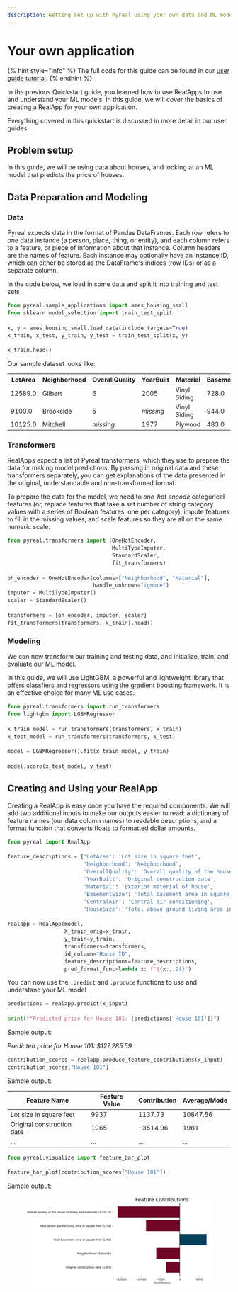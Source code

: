 ```yaml
---
description: Getting set up with Pyreal using your own data and ML model.
---
```


# Your own application

{% hint style="info" %}
The full code for this guide can be found in our [user guide tutorial](https://github.com/sibyl-dev/pyreal/blob/dev/tutorials/user\_guide.ipynb).
{% endhint %}

In the previous Quickstart guide, you learned how to use RealApps to use and understand your ML models. In this guide, we will cover the basics of creating a RealApp for your own application.

Everything covered in this quickstart is discussed in more detail in our user guides.

## Problem setup

In this guide, we will be using data about houses, and looking at an ML model that predicts the price of houses.

## Data Preparation and Modeling

### Data

Pyreal expects data in the format of Pandas DataFrames. Each row refers to one data instance (a person, place, thing, or entity), and each column refers to a feature, or piece of information about that instance. Column headers are the names of feature. Each instance may optionally have an instance ID, which can either be stored as the DataFrame's indices (row IDs) or as a separate column.

In the code below, we load in some data and split it into training and test sets

```python
from pyreal.sample_applications import ames_housing_small
from sklearn.model_selection import train_test_split

x, y = ames_housing_small.load_data(include_targets=True)
x_train, x_test, y_train, y_test = train_test_split(x, y)

x_train.head()
```

Our sample dataset looks like:

| LotArea | Neighborhood | OverallQuality | YearBuilt | Material     | BasementSize | CentralAir |
| ------- | ------------ | -------------- | --------- | ------------ | ------------ | ---------- |
| 12589.0 | Gilbert      | 6              | 2005      | Vinyl Siding | 728.0        | True       |
| 9100.0  | Brookside    | 5              | _missing_ | Vinyl Siding | 944.0        | True       |
| 10125.0 | Mitchell     | _missing_      | 1977      | Plywood      | 483.0        | False      |

### Transformers

RealApps expect a list of Pyreal transformers, which they use to prepare the data for making model predictions. By passing in original data and these transformers separately, you can get explanations of the data presented in the original, understandable and non-transformed format.

To prepare the data for the model, we need to _one-hot encode_ categorical features (or, replace features that take a set number of string category values with a series of Boolean features, one per category), impute features to fill in the missing values, and scale features so they are all on the same numeric scale.

```python
from pyreal.transformers import (OneHotEncoder, 
                                 MultiTypeImputer, 
                                 StandardScaler, 
                                 fit_transformers)

oh_encoder = OneHotEncoder(columns=["Neighborhood", "Material"], 
                           handle_unknown="ignore")
imputer = MultiTypeImputer()
scaler = StandardScaler()

transformers = [oh_encoder, imputer, scaler]
fit_transformers(transformers, x_train).head()
```

### Modeling

We can now transform our training and testing data, and initialize, train, and evaluate our ML model.

In this guide, we will use LightGBM, a powerful and lightweight library that offers classfiers and regressors using the gradient boosting framework. It is an effective choice for many ML use cases.

```python
from pyreal.transformers import run_transformers
from lightgbm import LGBMRegressor

x_train_model = run_transformers(transformers, x_train)
x_test_model = run_transformers(transformers, x_test)

model = LGBMRegressor().fit(x_train_model, y_train)

model.score(x_test_model, y_test)
```

## Creating and Using your RealApp

Creating a RealApp is easy once you have the required components. We will add two additional inputs to make our outputs easier to read: a dictionary of feature names (our data column names) to readable descriptions, and a format function that converts floats to formatted dollar amounts.

```python
from pyreal import RealApp

feature_descriptions = {'LotArea': 'Lot size in square feet', 
                        'Neighborhood': 'Neighborhood', 
                        'OverallQuality': 'Overall quality of the house finishing and materials (1-10)', 
                        'YearBuilt': 'Original construction date', 
                        'Material': 'Exterior material of house', 
                        'BasementSize': 'Total basement area in square feet', 
                        'CentralAir': 'Central air conditioning', 
                        'HouseSize': 'Total above ground living area in square feet'}

realapp = RealApp(model, 
                  X_train_orig=x_train, 
                  y_train=y_train, 
                  transformers=transformers,
                  id_column="House ID",
                  feature_descriptions=feature_descriptions,
                  pred_format_func=lambda x: f"${x:,.2f}")
```

You can now use the `.predict` and `.produce` functions to use and understand your ML model

```python
predictions = realapp.predict(x_input)

print(f"Predicted price for House 101: {predictions['House 101']}")
```

Sample output:

_Predicted price for House 101: $127,285.59_

```python
contribution_scores = realapp.produce_feature_contributions(x_input)
contribution_scores["House 101"]
```

Sample output:

| Feature Name               | Feature Value | Contribution | Average/Mode |
| -------------------------- | ------------- | ------------ | ------------ |
| Lot size in square feet    | 9937          | 1137.73      | 10847.56     |
| Original construction date | 1965          | -3514.96     | 1981         |
| ...                        | ...           | ...          | ...          |

```python
from pyreal.visualize import feature_bar_plot

feature_bar_plot(contribution_scores["House 101"])
```

Sample output:

<figure><img src="../../.gitbook/assets/contributions.png" alt=""><figcaption></figcaption></figure>
